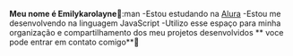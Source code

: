 **Meu nome é Emilykarolayne**🌸:man
-Estou estudando na [Alura](https://www.alura.com.br)
-Estou me desenvolvendo na linguagem JavaScript
-Utilizo esse espaço para minha organização e compartilhamento dos meu projetos desenvolvidos
** voce pode entrar em contato comigo**📮
